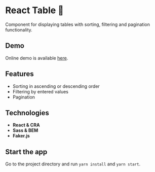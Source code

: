 # React Table :pushpin:

Component for displaying tables with sorting, filtering and pagination functionality.

## Demo

Online demo is available [here](https://daryabratova.github.io/React-Table/).

## Features

- Sorting in ascending or descending order
- Filtering by entered values
- Pagination 

## Technologies

- **React & CRA**
- **Sass & BEM**
- **Faker.js**

## Start the app

Go to the project directory and run `yarn install` and `yarn start`.

